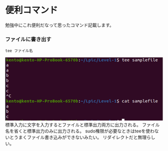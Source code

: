 # 便利コマンド
勉強中にこれ便利だなって思ったコマンド記載します。

### ファイルに書き出す
```
tee ファイル名
```
![](./images/2022-01-06-01-10-19.png)
標準入力に文字を入力するとファイルと標準出力両方に出力される。
ファイル名を省くと標準出力のみに出力される。
sudo権限が必要なときはteeを使わないとうまくファイル書き込みができないみたい。
リダイレクトだと無理らしい。
